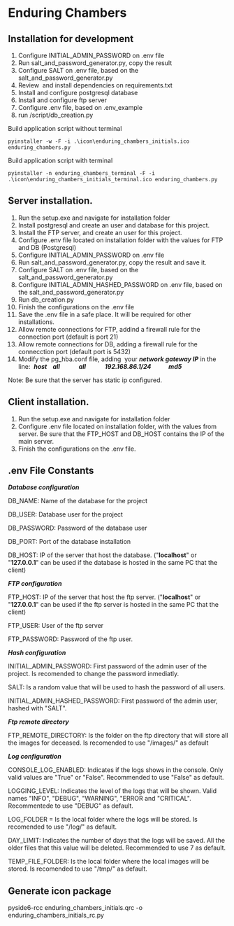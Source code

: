 # Enduring Chambers

## Installation for development

1.  Configure INITIAL_ADMIN_PASSWORD on .env file
2.  Run salt_and_password_generator.py, copy the result
3.  Configure SALT on .env file, based on the salt_and_password_generator.py
4.  Review  and install dependencies on requirements.txt
5.  Install and configure postgresql database
6.  Install and configure ftp server
7.  Configure .env file, based on .env_example
8.  run /script/db_creation.py

Build application script without terminal

```
pyinstaller -w -F -i .\icon\enduring_chambers_initials.ico enduring_chambers.py
```

Build application script with terminal

```
pyinstaller -n enduring_chambers_terminal -F -i .\icon\enduring_chambers_initials_terminal.ico enduring_chambers.py
```

## Server installation.

1.  Run the setup.exe and navigate for installation folder
2.  Install postgresql and create an user and database for this project.
3.  Install the FTP server, and create an user for this project.
4.  Configure .env file located on installation folder with the values for FTP and DB (Postgresql)
5.  Configure INITIAL_ADMIN_PASSWORD on .env file
6.  Run salt_and_password_generator.py, copy the result and save it.
7.  Configure SALT on .env file, based on the salt_and_password_generator.py
8.  Configure INITIAL_ADMIN_HASHED_PASSWORD on .env file, based on the salt_and_password_generator.py
9.  Run db_creation.py
10. Finish the configurations on the .env file
11. Save the .env file in a safe place. It will be required for other installations.
12. Allow remote connections for FTP, addind a firewall rule for the connection port (default is port 21)
13. Allow remote connections for DB, adding a firewall rule for the connecction port (default port is 5432)
14. Modify the pg_hba.conf file, adding  your _**network gateway IP**_ in the line:  ***host    all             all             192.168.86.1/24            md5***

Note: Be sure that the server has static ip configured.

## Client installation.

1.  Run the setup.exe and navigate for installation folder
2.  Configure .env file located on installation folder, with the values from server. Be sure that the FTP_HOST and DB_HOST contains the IP of the main server.
3.  Finish the configurations on the .env file.

## .env File Constants

_**Database configuration**_

DB_NAME: Name of the database for the project

DB_USER: Database user for the project

DB_PASSWORD: Password of the database user

DB_PORT: Port of the database installation

DB_HOST: IP of the server that host the database. ("**localhost**" or "**127.0.0.1**" can be used if the database is hosted in the same PC that the client)

_**FTP configuration**_

FTP_HOST: IP of the server that host the ftp server. ("**localhost**" or "**127.0.0.1**" can be used if the ftp server is hosted in the same PC that the client)

FTP_USER: User of the ftp server

FTP_PASSWORD: Password of the ftp user.

_**Hash configuration**_

INITIAL_ADMIN_PASSWORD: First password of the admin user of the project. Is recomended to change the password inmediatly.

SALT: Is a random value that will be used to hash the password of all users.

INITIAL_ADMIN_HASHED_PASSWORD: First password of the admin user, hashed with "SALT".

_**Ftp remote directory**_

FTP_REMOTE_DIRECTORY: Is the folder on the ftp directory that will store all the images for deceased. Is recomended to use "/images/" as default

_**Log configuration**_

CONSOLE_LOG_ENABLED: Indicates if the logs shows in the console. Only valid values are "True" or "False". Recommended to use "False" as default.

LOGGING_LEVEL: Indicates the level of the logs that will be shown. Valid names "INFO", "DEBUG", "WARNING", "ERROR and "CRITICAL". Recommentede to use "DEBUG" as default.

LOG_FOLDER = Is the local folder where the logs will be stored. Is recomended to use "/log/" as default.

DAY_LIMIT: Indicates the number of days that the logs will be saved. All the older files that this value will be deleted. Recommended to use 7 as default.

TEMP_FILE_FOLDER: Is the local folder where the local images will be stored. Is recomended to use "/tmp/" as default.

## Generate icon package

pyside6-rcc enduring_chambers_initials.qrc -o enduring_chambers_initials_rc.py
